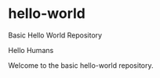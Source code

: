 # hello-world
Basic Hello World Repository

Hello Humans

Welcome to the basic hello-world repository.
